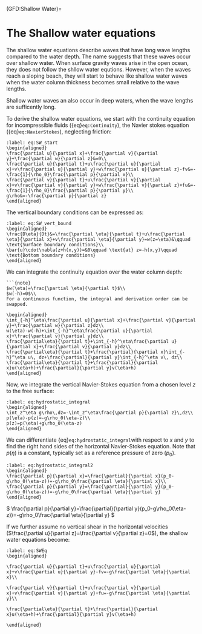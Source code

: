 (GFD:Shallow Water)=
# The Shallow water equations

The shallow water equations describe waves that have long wave lengths compared to the water depth. The name suggests that these waves occur over shallow water. When surface gravity waves arise in the open ocean, they does not follow the shllow water equtions. However, when the waves reach a sloping beach, they will start to behave like shallow water waves when the water column thickness becomes small relative to the wave lengths.

Shallow water waves an also occur in deep waters, when the wave lengths are sufficently long. 

To derive the shallow water equations, we start with the continuity equation for incompressible fluids ({eq}`eq:Continuity`), the Navier stokes equation ({eq}`eq:NavierStokes`), neglecting friction: 

```{math}
:label: eq:SW_start
\begin{aligned}
\frac{\partial u}{\partial x}+\frac{\partial v}{\partial y}+\frac{\partial w}{\partial z}&=0\\
\frac{\partial u}{\partial t}+u\frac{\partial u}{\partial x}+v\frac{\partial u}{\partial y}+w\frac{\partial u}{\partial z}-fv&=-\frac{1}{\rho_0}\frac{\partial p}{\partial x}\\
\frac{\partial v}{\partial t}+u\frac{\partial v}{\partial x}+v\frac{\partial v}{\partial y}+w\frac{\partial v}{\partial z}+fu&=-\frac{1}{\rho_0}\frac{\partial p}{\partial y}\\
g\rho&=-\frac{\partial p}{\partial z}
\end{aligned}
```


The vertical boundary conditions can be expressed as:

```{math}
:label: eq:SW_vert_bound
\begin{aligned}
\frac{D\eta}{Dt}&=\frac{\partial \eta}{\partial t}+u\frac{\partial \eta}{\partial x}+v\frac{\partial \eta}{\partial y}=w(z=\eta)&\qquad \text{Surface boundary conditions}\\
\bar{u}\cdot\nabla(z+h(x,y))=&0\qquad \text{at} z=-h(x,y)\qquad \text{Bottom boundary conditions}
\end{aligned}
```

We can integrate the continuity equation over the water column depth:

```{margin}
```{note}
$w(\eta)=\frac{\partial \eta}{\partial t}$\\
$w(-h)=0$\\
For a continuous function, the integral and derivation order can be swapped.

```

```{math}
\begin{aligned}
\int_{-h}^\eta\frac{\partial u}{\partial x}+\frac{\partial v}{\partial y}+\frac{\partial w}{\partial z}dz\\
w(\eta)-w(-h)+\int_{-h}^\eta\frac{\partial u}{\partial x}+\frac{\partial v}{\partial y}dz\\
\frac{\partial\eta}{\partial t}+\int_{-h}^\eta\frac{\partial u}{\partial x}+\frac{\partial v}{\partial y}dz\\
\frac{\partial\eta}{\partial t}+\frac{\partial}{\partial x}\int_{-h}^\eta u\, dz+\frac{\partial}{\partial y}\int_{-h}^\eta v\, dz\\
\frac{\partial\eta}{\partial t}+\frac{\partial}{\partial x}u(\eta+h)+\frac{\partial}{\partial y}v(\eta+h)
\end{aligned}
```

Now, we integrate the vertical Navier-Stokes equation from a chosen level $z$ to the free surface:

```{math}
:label: eq:hydrostatic_integral
\begin{aligned}
\int_z^\eta g\rho\,dz=-\int_z^\eta\frac{\partial p}{\partial z}\,dz\\
p(\eta)-p(z)=-g\rho_0(\eta-z)\\
p(z)=p(\eta)+g\rho_0(\eta-z)
\end{aligned}
```

We can  differentiate {eq}`eq:hydrostatic_integral`with respect to $x$ and $y$ to find the right hand sides of the horizontal Navier-Stokes equation. Note that $p(\eta)$ is a constant, typically set as a reference pressure of zero ($p_0$).

```{math}
:label: eq:hydrostatic_integral2
\begin{aligned}
\frac{\partial p}{\partial x}=\frac{\partial}{\partial x}(p_0-g\rho_0(\eta-z))=-g\rho_0\frac{\partial \eta}{\partial x}\\
\frac{\partial p}{\partial y}=\frac{\partial}{\partial y}(p_0-g\rho_0(\eta-z))=-g\rho_0\frac{\partial \eta}{\partial y}
\end{aligned}
```

$
\frac{\partial p}{\partial y}=\frac{\partial}{\partial y}(p_0-g\rho_0(\eta-z))=-g\rho_0\frac{\partial \eta}{\partial y}
$

If we further assume no vertical shear in the horizontal velocities ($\frac{\partial u}{\partial z}=\frac{\partial v}{\partial z}=0$), the shallow water equations become:

```{math}
:label: eq:SWEq
\begin{aligned}

\frac{\partial u}{\partial t}+u\frac{\partial u}{\partial x}+v\frac{\partial u}{\partial y}-fv=-g\frac{\partial \eta}{\partial x}\\

\frac{\partial v}{\partial t}+u\frac{\partial v}{\partial x}+v\frac{\partial v}{\partial y}+fu=-g\frac{\partial \eta}{\partial y}\\

\frac{\partial\eta}{\partial t}+\frac{\partial}{\partial x}u(\eta+h)+\frac{\partial}{\partial y}v(\eta+h)

\end{aligned}
```


